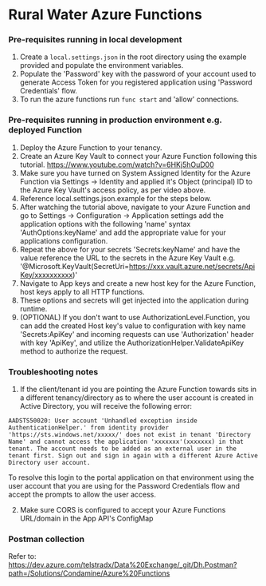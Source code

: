 # Rural Water Azure Functions

### Pre-requisites running in local development
1. Create a `local.settings.json` in the root directory using the example provided and populate the environment variables.
2. Populate the 'Password' key with the password of your account used to generate Access Token for you registered application using 'Password Credentials' flow.
3. To run the azure functions run `func start` and 'allow' connections.

### Pre-requisites running in production environment e.g. deployed Function
1. Deploy the Azure Function to your tenancy.
2. Create an Azure Key Vault to connect your Azure Function following this tutorial. https://www.youtube.com/watch?v=6HKj5hOuD00
3. Make sure you have turned on System Assigned Identity for the Azure Function via Settings -> Identity and applied it's Object (principal) ID to the Azure Key Vault's access policy, as per video above.
4. Reference local.settings.json.example for the steps below.
5. After watching the tutorial above, navigate to your Azure Function and go to Settings -> Configuration -> Application settings add the application options with the following 'name' syntax 'AuthOptions:keyName' and add the appropriate value for your applications configuration.
6. Repeat the above for your secrets 'Secrets:keyName' and have the value reference the URL to the secrets in the Azure Key Vault e.g. '@Microsoft.KeyVault(SecretUri=https://xxx.vault.azure.net/secrets/ApiKey/xxxxxxxxxx)'
7. Navigate to App keys and create a new host key for the Azure Function, host keys apply to all HTTP functions.
8. These options and secrets will get injected into the application during runtime.
9. (OPTIONAL) If you don't want to use AuthorizationLevel.Function, you can add the created Host key's value to configuration with key name 'Secrets:ApiKey' and incoming requests can use 'Authorization' header with key 'ApiKey', and utilize the AuthorizationHelper.ValidateApiKey method to authorize the request.

### Troubleshooting notes
1. If the client/tenant id you are pointing the Azure Function towards sits in a different tenancy/directory as to where the user account is created in Active Directory, you will receive the following error:
```
AADSTS50020: User account 'Unhandled exception inside AuthenticationHelper.' from identity provider 'https://sts.windows.net/xxxxx/' does not exist in tenant 'Directory Name' and cannot access the application 'xxxxxxx'(xxxxxxx) in that tenant. The account needs to be added as an external user in the tenant first. Sign out and sign in again with a different Azure Active Directory user account.
```

To resolve this login to the portal application on that environment using the user account that you are using for the Password Credentials flow and accept the prompts to allow the user access.

2. Make sure CORS is configured to accept your Azure Functions URL/domain in the App API's ConfigMap

### Postman collection
Refer to: https://dev.azure.com/telstradx/Data%20Exchange/_git/Dh.Postman?path=/Solutions/Condamine/Azure%20Functions